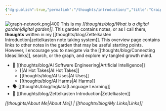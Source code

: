 ```yaml
---
{"dg-publish":true,"permalink":"/thoughts/introduction/","title":"Craig's Digital Garden","tags":["refactored","blogged","zettelkasten","gardenEntry"],"created":"2025-08-27T06:54:48.266+01:00","updated":"2025-09-25T20:39:52.842+01:00"}
---
```


![graph-network.png|400](/img/user/IMAGES/graph-network.png)
This is my _[[thoughts/blog/What is a digital garden\|digital garden]]._ This garden contains notes, or as I call them, **thoughts** written in my [[thoughts/blog/Zettelkasten Introduction\|zettelkasten note taking system]]. This overview page contains links to other notes in the garden that may be useful starting points. However, I encourage you to navigate via the [[thoughts/blog/Connecting Ideas\|links]], search, or the graph, and explore my tangled growth mind.

- 🤖 [[thoughts/blog/AI Software Engineering\|Artificial Intelligence]]
	- [[AI Hot Takes\|AI Hot Takes]]
	- [[thoughts/blog/AI Uses\|AI Uses]]
	- [[thoughts/blog/AI Harms\|AI Harms]]
- 🗣️ [[thoughts/blog/lngkata\|Language Learning]]
- 📝 [[thoughts/blog/Zettelkasten Introduction\|Zettelkasten]]

*[[thoughts/About Me\|About Me]] | [[thoughts/blog/My Links\|Links]]*